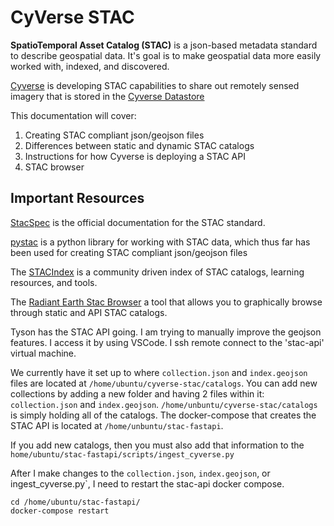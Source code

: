 # CyVerse STAC 

**SpatioTemporal Asset Catalog (STAC)** is a json-based metadata standard to describe geospatial data. It's goal is 
to make geospatial data more easily worked with, indexed, and discovered. 

[Cyverse](https://cyverse.org) is developing STAC capabilities to share out remotely sensed imagery that is stored in the [Cyverse Datastore](https://cyverse.org/data-store)

This documentation will cover: 

1. Creating STAC compliant json/geojson files
2. Differences between static and dynamic STAC catalogs
3. Instructions for how Cyverse is deploying a STAC API
4. STAC browser 


## Important Resources
[StacSpec](https://stacspec.org/en) is the official documentation for the STAC standard.

[pystac](https://pystac.readthedocs.io/en/stable/) is a python library for working with STAC data, which thus far has been used for creating STAC compliant json/geojson files  

The [STACIndex](https://stacindex.org/) is a community driven index of STAC catalogs, learning resources, and tools.

The [Radiant Earth Stac Browser](https://radiantearth.github.io/stac-browser/#/) a tool that allows you to graphically browse through static and API STAC catalogs. 




Tyson has the STAC API going. I am trying to manually improve the geojson features. I access it by using VSCode. I ssh remote connect to the 'stac-api' virtual machine. 

We currently have it set up to where `collection.json` and `index.geojson` files are located at `/home/ubuntu/cyverse-stac/catalogs`. You can add new collections by adding a new folder and having 2 files within it: `collection.json` and `index.geojson`. `/home/unbuntu/cyverse-stac/catalogs` is simply holding all of the catalogs. The docker-compose that creates the STAC API is located at `/home/unbuntu/stac-fastapi`.

If you add new catalogs, then you must also add that information to the `home/ubuntu/stac-fastapi/scripts/ingest_cyverse.py`


After I make changes to the `collection.json`, `index.geojson`, or ingest_cyverse.py`, I need to restart the stac-api docker compose. 
```
cd /home/ubuntu/stac-fastapi/
docker-compose restart
```
